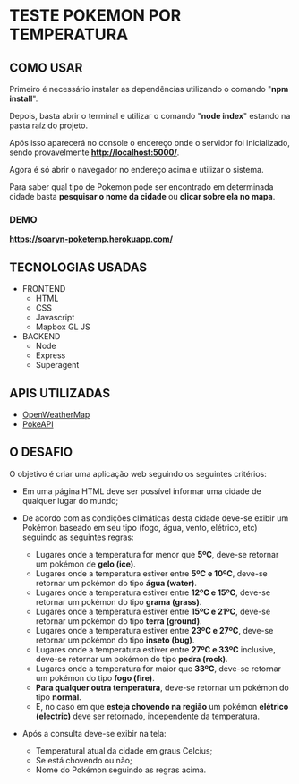 # TESTE POKEMON POR TEMPERATURA

## COMO USAR

Primeiro é necessário instalar as dependências utilizando o comando "**npm install**".

Depois, basta abrir o terminal e utilizar o comando "**node index**" estando na pasta raíz do projeto.

Após isso aparecerá no console o endereço onde o servidor foi inicializado, sendo provavelmente **<http://localhost:5000/>**.

Agora é só abrir o navegador no endereço acima e utilizar o sistema.

Para saber qual tipo de Pokemon pode ser encontrado em determinada cidade basta **pesquisar o nome da cidade** ou **clicar sobre ela no mapa**.

### DEMO

**<https://soaryn-poketemp.herokuapp.com/>**

## TECNOLOGIAS USADAS

- FRONTEND
	- HTML
	- CSS
	- Javascript
	- Mapbox GL JS
- BACKEND
	- Node
	- Express
	- Superagent
	
## APIS UTILIZADAS

- [OpenWeatherMap](https://openweathermap.org/)
- [PokeAPI](https://pokeapi.co/)

## O DESAFIO

O objetivo é criar uma aplicação web seguindo os seguintes critérios:

- Em uma página HTML deve ser possível informar uma cidade de qualquer lugar do mundo;

- De acordo com as condições climáticas desta cidade deve-se exibir um Pokémon baseado em seu tipo (fogo, água, vento, elétrico, etc) seguindo as seguintes regras:
  - Lugares onde a temperatura for menor que **5ºC**, deve-se retornar um pokémon de **gelo (ice)**.
  - Lugares onde a temperatura estiver entre **5ºC e 10ºC**, deve-se retornar um pokémon do tipo **água (water)**.
  - Lugares onde a temperatura estiver entre **12ºC e 15ºC**, deve-se retornar um pokémon do tipo **grama (grass)**.
  - Lugares onde a temperatura estiver entre **15ºC e 21ºC**, deve-se retornar um pokémon do tipo **terra (ground)**.
  - Lugares onde a temperatura estiver entre **23ºC e 27ºC**, deve-se retornar um pokémon do tipo **inseto (bug)**.
  - Lugares onde a temperatura estiver entre **27ºC e 33ºC** inclusive, deve-se retornar um pokémon do tipo **pedra (rock)**.
  - Lugares onde a temperatura for maior que **33ºC**, deve-se retornar um pokémon do tipo **fogo (fire)**.
  - **Para qualquer outra temperatura**, deve-se retornar um pokémon do tipo **normal**.
  - E, no caso em que **esteja chovendo na região** um pokémon **elétrico (electric)** deve ser retornado, independente da temperatura.

- Após a consulta deve-se exibir na tela:
  - Temperatural atual da cidade em graus Celcius;
  - Se está chovendo ou não;
  - Nome do Pokémon seguindo as regras acima.